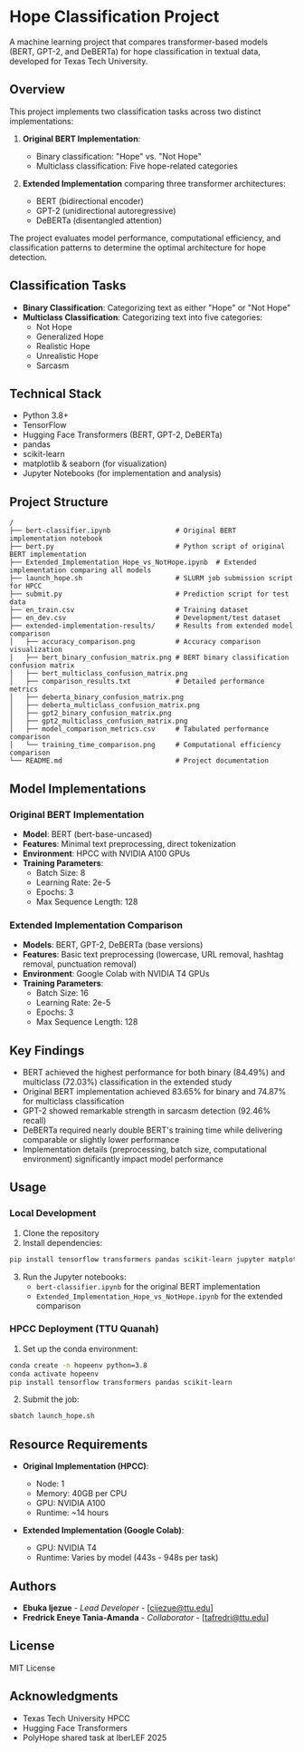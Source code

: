 # Hope Classification Project

A machine learning project that compares transformer-based models (BERT, GPT-2, and DeBERTa) for hope classification in textual data, developed for Texas Tech University.

## Overview

This project implements two classification tasks across two distinct implementations:

1. **Original BERT Implementation**:

   - Binary classification: "Hope" vs. "Not Hope"
   - Multiclass classification: Five hope-related categories

2. **Extended Implementation** comparing three transformer architectures:
   - BERT (bidirectional encoder)
   - GPT-2 (unidirectional autoregressive)
   - DeBERTa (disentangled attention)

The project evaluates model performance, computational efficiency, and classification patterns to determine the optimal architecture for hope detection.

## Classification Tasks

- **Binary Classification**: Categorizing text as either "Hope" or "Not Hope"
- **Multiclass Classification**: Categorizing text into five categories:
  - Not Hope
  - Generalized Hope
  - Realistic Hope
  - Unrealistic Hope
  - Sarcasm

## Technical Stack

- Python 3.8+
- TensorFlow
- Hugging Face Transformers (BERT, GPT-2, DeBERTa)
- pandas
- scikit-learn
- matplotlib & seaborn (for visualization)
- Jupyter Notebooks (for implementation and analysis)

## Project Structure

```
/
├── bert-classifier.ipynb                # Original BERT implementation notebook
├── bert.py                              # Python script of original BERT implementation
├── Extended_Implementation_Hope_vs_NotHope.ipynb  # Extended implementation comparing all models
├── launch_hope.sh                       # SLURM job submission script for HPCC
├── submit.py                            # Prediction script for test data
├── en_train.csv                         # Training dataset
├── en_dev.csv                           # Development/test dataset
├── extended-implementation-results/     # Results from extended model comparison
│   ├── accuracy_comparison.png          # Accuracy comparison visualization
│   ├── bert_binary_confusion_matrix.png # BERT binary classification confusion matrix
│   ├── bert_multiclass_confusion_matrix.png
│   ├── comparison_results.txt           # Detailed performance metrics
│   ├── deberta_binary_confusion_matrix.png
│   ├── deberta_multiclass_confusion_matrix.png
│   ├── gpt2_binary_confusion_matrix.png
│   ├── gpt2_multiclass_confusion_matrix.png
│   ├── model_comparison_metrics.csv     # Tabulated performance comparison
│   └── training_time_comparison.png     # Computational efficiency comparison
└── README.md                            # Project documentation
```

## Model Implementations

### Original BERT Implementation

- **Model**: BERT (bert-base-uncased)
- **Features**: Minimal text preprocessing, direct tokenization
- **Environment**: HPCC with NVIDIA A100 GPUs
- **Training Parameters**:
  - Batch Size: 8
  - Learning Rate: 2e-5
  - Epochs: 3
  - Max Sequence Length: 128

### Extended Implementation Comparison

- **Models**: BERT, GPT-2, DeBERTa (base versions)
- **Features**: Basic text preprocessing (lowercase, URL removal, hashtag removal, punctuation removal)
- **Environment**: Google Colab with NVIDIA T4 GPUs
- **Training Parameters**:
  - Batch Size: 16
  - Learning Rate: 2e-5
  - Epochs: 3
  - Max Sequence Length: 128

## Key Findings

- BERT achieved the highest performance for both binary (84.49%) and multiclass (72.03%) classification in the extended study
- Original BERT implementation achieved 83.65% for binary and 74.87% for multiclass classification
- GPT-2 showed remarkable strength in sarcasm detection (92.46% recall)
- DeBERTa required nearly double BERT's training time while delivering comparable or slightly lower performance
- Implementation details (preprocessing, batch size, computational environment) significantly impact model performance

## Usage

### Local Development

1. Clone the repository
2. Install dependencies:

```bash
pip install tensorflow transformers pandas scikit-learn jupyter matplotlib seaborn
```

3. Run the Jupyter notebooks:
   - `bert-classifier.ipynb` for the original BERT implementation
   - `Extended_Implementation_Hope_vs_NotHope.ipynb` for the extended comparison

### HPCC Deployment (TTU Quanah)

1. Set up the conda environment:

```bash
conda create -n hopeenv python=3.8
conda activate hopeenv
pip install tensorflow transformers pandas scikit-learn
```

2. Submit the job:

```bash
sbatch launch_hope.sh
```

## Resource Requirements

- **Original Implementation (HPCC)**:

  - Node: 1
  - Memory: 40GB per CPU
  - GPU: NVIDIA A100
  - Runtime: ~14 hours

- **Extended Implementation (Google Colab)**:
  - GPU: NVIDIA T4
  - Runtime: Varies by model (443s - 948s per task)

## Authors

- **Ebuka Ijezue** - _Lead Developer_ - [cijezue@ttu.edu]
- **Fredrick Eneye Tania-Amanda** - _Collaborator_ - [tafredri@ttu.edu]

## License

MIT License

## Acknowledgments

- Texas Tech University HPCC
- Hugging Face Transformers
- PolyHope shared task at IberLEF 2025

